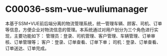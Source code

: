 # C00036-ssm-vue-wuliumanager
本基于SSM+VUE前后端分离的物流管理系统，统一管理车辆、顾客、司机、订单等信息，方便企业对物流信息的管理。本系统通过对用户划分为三个角色进行实现，主要功能如下： 管理员：登录、司机管理、客户管理、车辆管理、订单审核、订单管理等； 客户：登录、订单查看、订单下单； 司机：登录、订单查看、订单送达、订单完成。
